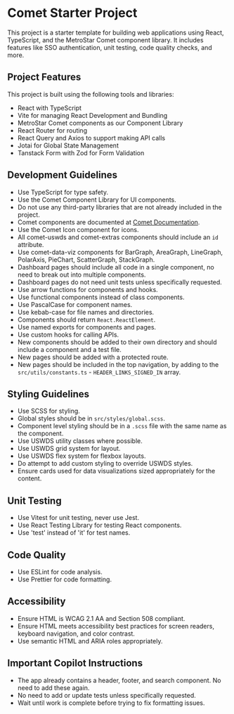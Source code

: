 # Comet Starter Project

This project is a starter template for building web applications using React, TypeScript, and the MetroStar Comet component library. It includes features like SSO authentication, unit testing, code quality checks, and more.

## Project Features

This project is built using the following tools and libraries:

- React with TypeScript
- Vite for managing React Development and Bundling
- MetroStar Comet components as our Component Library
- React Router for routing
- React Query and Axios to support making API calls
- Jotai for Global State Management
- Tanstack Form with Zod for Form Validation

## Development Guidelines

- Use TypeScript for type safety.
- Use the Comet Component Library for UI components.
- Do not use any third-party libraries that are not already included in the project.
- Comet components are documented at [Comet Documentation](https://metrostar.github.io/comet).
- Use the Comet Icon component for icons.
- All comet-uswds and comet-extras components should include an `id` attribute.
- Use comet-data-viz components for BarGraph, AreaGraph, LineGraph, PolarAxis, PieChart, ScatterGraph, StackGraph.
- Dashboard pages should include all code in a single component, no need to break out into multiple components.
- Dashboard pages do not need unit tests unless specifically requested.
- Use arrow functions for components and hooks.
- Use functional components instead of class components.
- Use PascalCase for component names.
- Use kebab-case for file names and directories.
- Components should return `React.ReactElement`.
- Use named exports for components and pages.
- Use custom hooks for calling APIs.
- New components should be added to their own directory and should include a component and a test file.
- New pages should be added with a protected route.
- New pages should be included in the top navigation, by adding to the `src/utils/constants.ts` - `HEADER_LINKS_SIGNED_IN` array.

## Styling Guidelines

- Use SCSS for styling.
- Global styles should be in `src/styles/global.scss`.
- Component level styling should be in a `.scss` file with the same name as the component.
- Use USWDS utility classes where possible.
- Use USWDS grid system for layout.
- Use USWDS flex system for flexbox layouts.
- Do attempt to add custom styling to override USWDS styles.
- Ensure cards used for data visualizations sized appropriately for the content.

## Unit Testing

- Use Vitest for unit testing, never use Jest.
- Use React Testing Library for testing React components.
- Use 'test' instead of 'it' for test names.

## Code Quality

- Use ESLint for code analysis.
- Use Prettier for code formatting.

## Accessibility

- Ensure HTML is WCAG 2.1 AA and Section 508 compliant.
- Ensure HTML meets accessibility best practices for screen readers, keyboard navigation, and color contrast.
- Use semantic HTML and ARIA roles appropriately.

## Important Copilot Instructions

- The app already contains a header, footer, and search component. No need to add these again.
- No need to add or update tests unless specifically requested.
- Wait until work is complete before trying to fix formatting issues.
